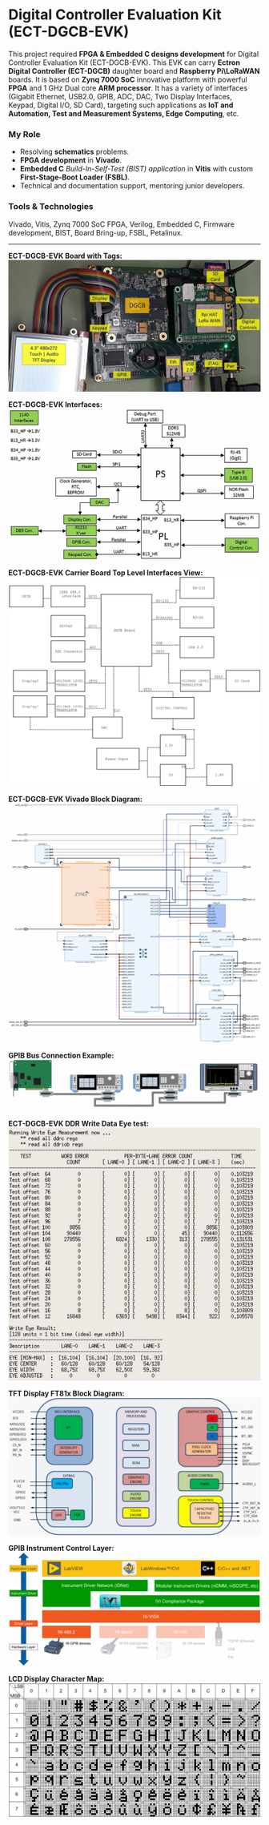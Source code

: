 # Digital Controller Evaluation Kit (ECT-DGCB-EVK)

This project required **FPGA & Embedded C designs development** for Digital Controller Evaluation Kit (ECT-DGCB-EVK). This EVK can carry **Ectron Digital Controller (ECT-DGCB)** daughter board and **Raspberry Pi\LoRaWAN** boards. It is based on **Zynq 7000 SoC** innovative platform with powerful **FPGA** and 1 GHz Dual core **ARM processor**. It has a variety of interfaces (Gigabit Ethernet, USB2.0, GPIB, ADC, DAC, Two Display Interfaces, Keypad, Digital I/O, SD Card), targeting such applications as **IoT and Automation, Test and Measurement Systems, Edge Computing**, etc.

### My Role
- Resolving **schematics** problems.
- **FPGA development** in **Vivado**.
- **Embedded C** *Build-In-Self-Test (BIST) application* in **Vitis** with custom **First-Stage-Boot Loader (FSBL)**.
- Technical and documentation support, mentoring junior developers.

### Tools & Technologies
Vivado, Vitis, Zynq 7000 SoC FPGA, Verilog, Embedded C, Firmware development, BIST, Board Bring-up, FSBL, Petalinux.

<hr>

**ECT-DGCB-EVK Board with Tags:**
<img alt="ECT-DGCB-EVK Board with Tags" src="0ECT-DGCB-EVK Board with Tags.jpg">

**ECT-DGCB-EVK Interfaces:**
<img alt="ECT-DGCB-EVK Interfaces" src="1ECT-DGCB-EVK Interfaces.jpg">

**ECT-DGCB-EVK Carrier Board Top Level Interfaces View:**
<img alt="ECT-DGCB-EVK Carrier Board Top Level Interfaces View" src="2ECT-DGCB-EVK Carrier Board Top Level Interfaces View.png">

**ECT-DGCB-EVK Vivado Block Diagram:**
<img alt="ECT-DGCB-EVK Vivado Block Diagram" src="3ECT-DGCB-EVK Vivado Block Diagram.png">

**GPIB Bus Connection Example:**
<img alt="GPIB Bus Connection Example" src="4GPIB Bus Connection Example.png">

**ECT-DGCB-EVK DDR Write Data Eye test:**
<img alt="ECT-DGCB-EVK DDR Write Data Eye test" src="5ECT-DGCB-EVK DDR Write Data Eye test.jpg">

**TFT Display FT81x Block Diagram:**
<img alt="TFT Display FT81x Block Diagram" src="6TFT Display FT81x Block Diagram.png">

**GPIB Instrument Control Layer:**
<img alt="GPIB Instrument Control Layer" src="7GPIB Instrument Control Layer.png">

**LCD Display Character Map:**
<img alt="LCD Display Character Map" src="8LCD Display Character Map.png">